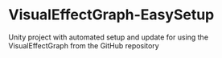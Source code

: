 # VisualEffectGraph-EasySetup
Unity project with automated setup and update for using the VisualEffectGraph from the GitHub repository

